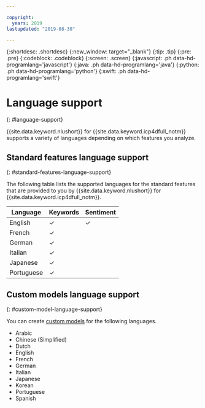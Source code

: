 ```yaml
---

copyright:
  years: 2019
lastupdated: "2019-08-30"

---
```


{:shortdesc: .shortdesc}
{:new_window: target="_blank"}
{:tip: .tip}
{:pre: .pre}
{:codeblock: .codeblock}
{:screen: .screen}
{:javascript: .ph data-hd-programlang='javascript'}
{:java: .ph data-hd-programlang='java'}
{:python: .ph data-hd-programlang='python'}
{:swift: .ph data-hd-programlang='swift'}

# Language support
{: #language-support}

{{site.data.keyword.nlushort}} for {{site.data.keyword.icp4dfull_notm}} supports a variety of languages depending on which features you analyze.

## Standard features language support
{: #standard-features-language-support}

The following table lists the supported languages for the standard features that are provided to you by {{site.data.keyword.nlushort}} for {{site.data.keyword.icp4dfull_notm}}.

|Language|Keywords|Sentiment|
|---|---|---|
|English|&#x2713;|&#x2713;|
|French|&#x2713;||
|German|&#x2713;||
|Italian|&#x2713;||
|Japanese|&#x2713;||
|Portuguese|&#x2713;||


## Custom models language support
{: #custom-model-language-support}

You can create [custom models](/docs/services/natural-language-understanding-data-customizing) for the following languages.

- Arabic
- Chinese (Simplified)
- Dutch
- English
- French
- German
- Italian
- Japanese
- Korean
- Portuguese
- Spanish
